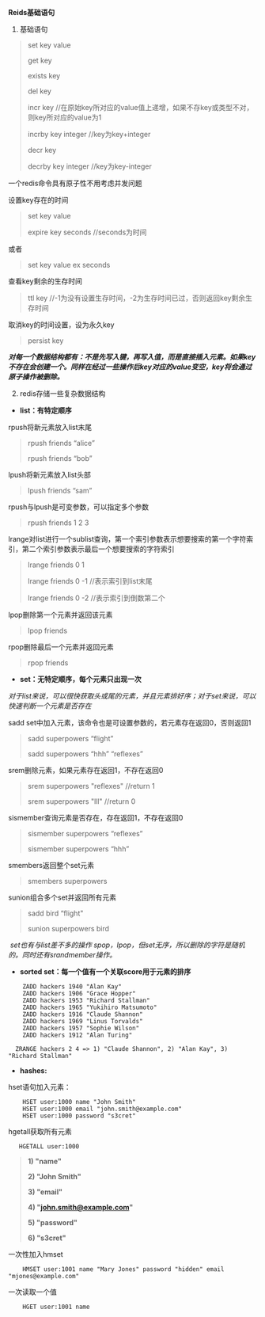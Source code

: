**Reids基础语句**

1. 基础语句

> set key value
>
> get key
>
> exists key
>
> del key
>
> incr key      //在原始key所对应的value值上递增，如果不存key或类型不对，则key所对应的value为1
>
> incrby key integer //key为key+integer
>
> decr key
>
> decrby key integer //key为key-integer

一个redis命令具有原子性不用考虑并发问题



设置key存在的时间

> set key value
>
> expire key seconds  //seconds为时间

或者

> set key value ex seconds



查看key剩余的生存时间

> ttl key //-1为没有设置生存时间，-2为生存时间已过，否则返回key剩余生存时间



取消key的时间设置，设为永久key

> persist key



***对每一个数据结构都有：不是先写入键，再写入值，而是直接插入元素。如果key不存在会创建一个。同样在经过一些操作后key对应的value变空，key将会通过原子操作被删除。***



2. redis存储一些复杂数据结构

* **list：有特定顺序**

rpush将新元素放入list末尾

> rpush friends “alice”
>
> rpush friends “bob”



lpush将新元素放入list头部

> lpush friends “sam”



rpush与lpush是可变参数，可以指定多个参数

> rpush  friends 1 2 3



lrange对list进行一个sublist查询，第一个索引参数表示想要搜索的第一个字符索引，第二个索引参数表示最后一个想要搜索的字符索引

> lrange friends 0 1
>
> lrange friends 0 -1 //表示索引到list末尾
>
> lrange friends 0 -2  //表示索引到倒数第二个



lpop删除第一个元素并返回该元素

> lpop friends

rpop删除最后一个元素并返回元素

> rpop friends



+ **set：无特定顺序，每个元素只出现一次**

​        *对于list来说，可以很快获取头或尾的元素，并且元素排好序；对于set来说，可以快速判断一个元素是否存在*



sadd set中加入元素，该命令也是可设置参数的，若元素存在返回0，否则返回1

> sadd superpowers “flight”
>
> sadd superpowers “hhh” “reflexes”



srem删除元素，如果元素存在返回1，不存在返回0

> srem superpowers "reflexes" //return 1
>
> srem superpowers "lll" //return 0



sismember查询元素是否存在，存在返回1，不存在返回0

> sismember superpowers “reflexes”
>
> sismember superpowers “hhh”



smembers返回整个set元素

> smembers superpowers



sunion组合多个set并返回所有元素

> sadd bird “flight"
>
> sunion superpowers bird



​        *set也有与list差不多的操作 spop，lpop，但set无序，所以删除的字符是随机的。同时还有srandmember操作。*



+ **sorted set：每一个值有一个关联score用于元素的排序**

```
    ZADD hackers 1940 "Alan Kay"
    ZADD hackers 1906 "Grace Hopper"
    ZADD hackers 1953 "Richard Stallman"
    ZADD hackers 1965 "Yukihiro Matsumoto"
    ZADD hackers 1916 "Claude Shannon"
    ZADD hackers 1969 "Linus Torvalds"
    ZADD hackers 1957 "Sophie Wilson"
    ZADD hackers 1912 "Alan Turing"
```

```
  ZRANGE hackers 2 4 => 1) "Claude Shannon", 2) "Alan Kay", 3) "Richard Stallman"
```



* **hashes:**

hset语句加入元素：

```
    HSET user:1000 name "John Smith"
    HSET user:1000 email "john.smith@example.com"
    HSET user:1000 password "s3cret"
```

hgetall获取所有元素

```
   HGETALL user:1000
```

> **1) "name"**
>
> **2) "John Smith"**
>
> **3) "email"**
>
> **4) "john.smith@example.com"**
>
> **5) "password"**
>
> **6) "s3cret"**

一次性加入hmset

```
    HMSET user:1001 name "Mary Jones" password "hidden" email "mjones@example.com"
```

一次读取一个值

```
    HGET user:1001 name
```